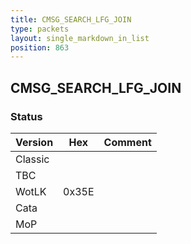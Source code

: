 ```yaml
---
title: CMSG_SEARCH_LFG_JOIN
type: packets
layout: single_markdown_in_list
position: 863
---
```


## CMSG_SEARCH_LFG_JOIN

### Status

Version    | Hex        | Comment
---------- | ---------- | ---------- 
Classic    |            |
TBC        |            |
WotLK      | 0x35E      | 
Cata       |            |
MoP        |            |